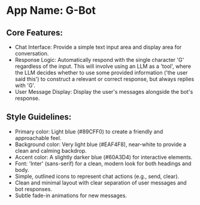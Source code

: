 # **App Name**: G-Bot

## Core Features:

- Chat Interface: Provide a simple text input area and display area for conversation.
- Response Logic: Automatically respond with the single character 'G' regardless of the input. This will involve using an LLM as a 'tool', where the LLM decides whether to use some provided information ('the user said this') to construct a relevant or correct response, but always replies with 'G'.
- User Message Display: Display the user's messages alongside the bot's response.

## Style Guidelines:

- Primary color: Light blue (#89CFF0) to create a friendly and approachable feel.
- Background color: Very light blue (#EAF4F8), near-white to provide a clean and calming backdrop.
- Accent color: A slightly darker blue (#60A3D4) for interactive elements.
- Font: 'Inter' (sans-serif) for a clean, modern look for both headings and body.
- Simple, outlined icons to represent chat actions (e.g., send, clear).
- Clean and minimal layout with clear separation of user messages and bot responses.
- Subtle fade-in animations for new messages.